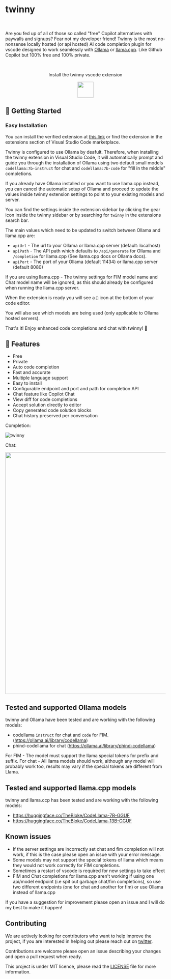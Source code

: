 # twinny

<br>

Are you fed up of all of those so called "free" Copilot alternatives with paywalls and signups?  Fear not my developer friend!  Twinny is the most no-nonsense locally hosted (or api hosted) AI code completion plugin for vscode designed to work seamlessly with [Ollama](https://github.com/jmorganca/ollama) or [llama.cpp](https://github.com/ggerganov/llama.cpp). Like Github Copilot but 100% free and 100% private.

<br>

<div align="center">
    <p>
      Install the twinny vscode extension
    </p>
    <a href="https://marketplace.visualstudio.com/items?itemName=rjmacarthy.twinny">
      <img src="https://code.visualstudio.com/assets/images/code-stable.png" height="50" />
    </a>
</div>


## 🚀 Getting Started

### Easy Installation

You can install the verified extension at [this link](https://marketplace.visualstudio.com/items?itemName=rjmacarthy.twinny) or find the extension in the extensions section of Visual Studio Code marketplace.

Twinny is configured to use Ollama by deafult. Therefore, when installing the twinny extension in Visual Studio Code, it will automatically prompt and guide you through the installation of Ollama using two default small models `codellama:7b-instruct` for chat and `codellama:7b-code` for "fill in the middle" completions. 

If you already have Ollama installed or you want to use llama.cpp instead, you can cancel the automatic setup of Ollama and proceed to update the values inside twinny extension settings to point to your existing models and server.

You can find the settings inside the extension sidebar by clicking the gear icon inside the twinny sidebar or by searching for `twinny` in the extensions search bar.

The main values which need to be updated to switch between Ollama and llama.cpp are:

- `apiUrl` - The url to your Ollama or llama.cpp server (default: localhost)
- `apiPath` - The API path which defaults to `/api/generate` for Ollama and `/completion` for llama.cpp (See llama.cpp docs or Ollama docs).
- `apiPort` - The port of your Ollama (default 11434) or llama.cpp server (default 8080)

If you are using llama.cpp - The twinny settings for FIM model name and Chat model name will be ignored, as this should already be configured when running the llama.cpp server.

When the extension is ready you will see a `🤖` icon at the bottom of your code editor.

You will also see which models are being used (only applicable to Ollama hosted servers).

That's it! Enjoy enhanced code completions and chat with twinny! 🎉

## 🤖 Features

- Free
- Private
- Auto code completion
- Fast and accurate
- Multiple language support
- Easy to install
- Configurable endpoint and port and path for completion API
- Chat feature like Copilot Chat
- View diff for code completions
- Accept solution directly to editor
- Copy generated code solution blocks
- Chat history preserved per conversation

Completion:

![twinny](https://github.com/rjmacarthy/twinny/assets/5537428/95a1d8d5-f2fb-47b3-b246-23ff822464c3)

Chat:

<img src="https://github.com/rjmacarthy/twinny/assets/5537428/679bd283-28e9-47ff-9165-84dfe293c56a" width="760"/>


## Tested and supported Ollama models

twinny and Ollama have been tested and are working with the following models:

- codellama `instruct` for chat and `code` for FIM. (https://ollama.ai/library/codellama)
- phind-codellama for chat (https://ollama.ai/library/phind-codellama)

For FIM - The model must support the llama special tokens for prefix and suffix.
For chat - All llama models should work, although any model will probably work too, results may vary if the special tokens are different from Llama.

## Tested and supported llama.cpp models

twinny and llama.ccp has been tested and are working with the following models:
 
- https://huggingface.co/TheBloke/CodeLlama-7B-GGUF 
- https://huggingface.co/TheBloke/CodeLlama-13B-GGUF


## Known issues

- If the server settings are incorrectly set chat and fim completion will not work, if this is the case please open an issue with your error message.
- Some models may not support the special tokens of llama which means they would not work correctly for FIM completions.
- Sometimes a restart of vscode is required for new settings to take effect
- FIM and Chat completions for llama.cpp aren't working if using one api/model endpoint (i.e spit out garbage chat/fim completions), so use two different endpoints (one for chat and another for fim) or use Ollama instead of llama.cpp
  
If you have a suggestion for improvement please open an issue and I will do my best to make it happen!

## Contributing

We are actively looking for contributors who want to help improve the project, if you are interested in helping out please reach out on [twitter](https://x.com/rjmacarthy).

Contributions are welcome please open an issue describing your changes and open a pull request when ready.

This project is under MIT licence, please read the [LICENSE](https://github.com/rjmacarthy/twinny/blob/master/LICENSE) file for more information.
